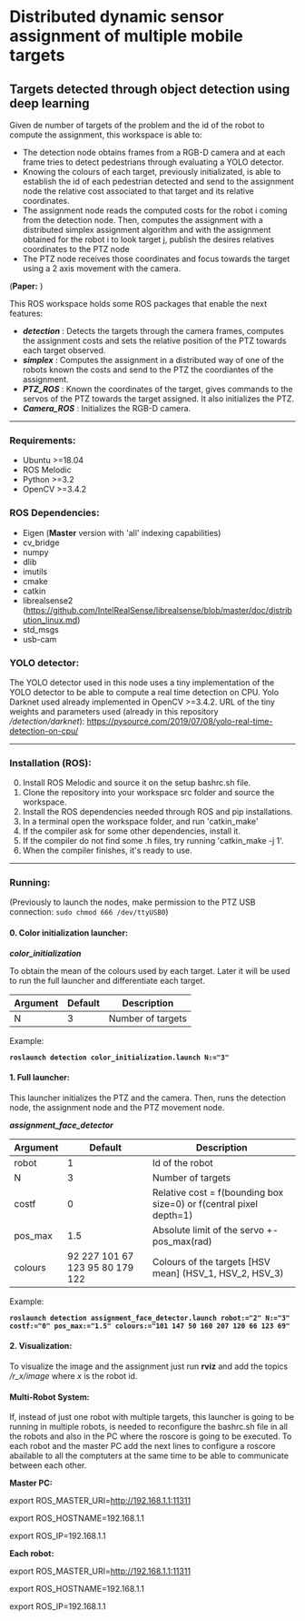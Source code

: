 # Distributed dynamic sensor assignment of multiple mobile targets
## Targets detected through object detection using deep learning

Given de number of targets of the problem and the id of the robot to compute the assignment, this workspace is able to:
- The detection node obtains frames from a RGB-D camera and at each frame tries to detect pedestrians through evaluating a YOLO detector.
- Knowing the colours of each target, previously initializated, is able to establish the id of each pedestrian detected and send to the assignment node the relative cost associated to that target and its relative coordinates.
- The assignment node reads the computed costs for the robot i coming from the detection node. Then, computes the assignment with a distributed simplex assignment algorithm and with the assignment obtained for the robot i to look target j, publish the desires relatives coordinates to the PTZ node 
- The PTZ node receives those coordinates and focus towards the target using a 2 axis movement with the camera.

(**Paper:** )

This ROS workspace holds some ROS packages that enable the next features:

* _**detection**_ : Detects the targets through the camera frames, computes the assignment costs and sets the relative position of the PTZ towards each target observed.
* _**simplex**_ : Computes the assignment in a distributed way of one of the robots known the costs and send to the PTZ the coordiantes of the assignment.
* _**PTZ_ROS**_ : Known the coordinates of the target, gives commands to the servos of the PTZ towards the target assigned. It also initializes the PTZ.
* _**Camera_ROS**_ : Initializes the RGB-D camera.

---

### Requirements:

* Ubuntu >=18.04
* ROS Melodic
* Python >=3.2
* OpenCV >=3.4.2

### ROS Dependencies:

* Eigen (**Master** version with 'all' indexing capabilities) 
* cv_bridge
* numpy
* dlib
* imutils
* cmake
* catkin
* librealsense2 (https://github.com/IntelRealSense/librealsense/blob/master/doc/distribution_linux.md)
* std_msgs
* usb-cam

### YOLO detector:
The YOLO detector used in this node uses a tiny implementation of the YOLO detector to be able to compute a real time detection on CPU. 
Yolo Darknet used already implemented in OpenCV >=3.4.2.
URL of the tiny weights and parameters used (already in this repository */detection/darknet*): https://pysource.com/2019/07/08/yolo-real-time-detection-on-cpu/

---

### Installation (ROS):

0. Install ROS Melodic and source it on the setup bashrc.sh file.
1. Clone the repository into your workspace src folder and source the workspace.
2. Install the ROS dependencies needed through ROS and pip installations.
3. In a terminal open the workspace folder, and run 'catkin_make'
4. If the compiler ask for some other dependencies, install it.
5. If the compiler do not find some .h files, try running 'catkin_make -j 1'.
6. When the compiler finishes, it's ready to use.

---

### Running:

(Previously to launch the nodes, make permission to the PTZ USB connection: `sudo chmod 666 /dev/ttyUSB0`)

#### 0. Color initialization launcher:

_**color_initialization**_

To obtain the mean of the colours used by each target. Later it will be used to run the full launcher and differentiate each target.

Argument | Default | Description
------------ | ------------- | -------------
N | 3 | Number of targets

Example:

**`roslaunch detection color_initialization.launch N:="3"`**

#### 1. Full launcher:

This launcher initializes the PTZ and the camera. Then, runs the detection node, the assignment node and the PTZ movement node.

_**assignment_face_detector**_

Argument | Default | Description
------------ | ------------- | -------------
robot | 1 | Id of the robot
N | 3 | Number of targets
costf | 0 | Relative cost = f(bounding box size=0) or f(central pixel depth=1)
pos_max | 1.5 | Absolute limit of the servo +-pos_max(rad)
colours | 92 227 101 67 123 95 80 179 122 | Colours of the targets [HSV mean] (HSV_1, HSV_2, HSV_3)

Example:

**`roslaunch detection assignment_face_detector.launch robot:="2" N:="3" costf:="0" pos_max:="1.5" colours:="101 147 50 160 207 120 66 123 69"`**

#### 2. Visualization:

To visualize the image and the assignment just run **rviz** and add the topics */r_x/image* where *x* is the robot id.

#### Multi-Robot System:

If, instead of just one robot with multiple targets, this launcher is going to be running in multiple robots, is needed to reconfigure the bashrc.sh file in all the robots and also in the PC where the roscore is going to be executed. To each robot and the master PC add the next lines to configure a roscore abailable to all the comptuters at the same time to be able to communicate between each other.

**Master PC:**

export ROS_MASTER_URI=http://192.168.1.1:11311

export ROS_HOSTNAME=192.168.1.1

export ROS_IP=192.168.1.1 

**Each robot:**

export ROS_MASTER_URI=http://192.168.1.1:11311

export ROS_HOSTNAME=192.168.1.1

export ROS_IP=192.168.1.1

